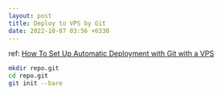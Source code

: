 ```yaml
---
layout: post
title: Deploy to VPS by Git
date: 2022-10-07 03:56 +0330
---
```

ref: [How To Set Up Automatic Deployment with Git with a VPS](https://www.digitalocean.com/community/tutorials/how-to-set-up-automatic-deployment-with-git-with-a-vps)


```bash
mkdir repo.git
cd repo.git
git init --bare
```
